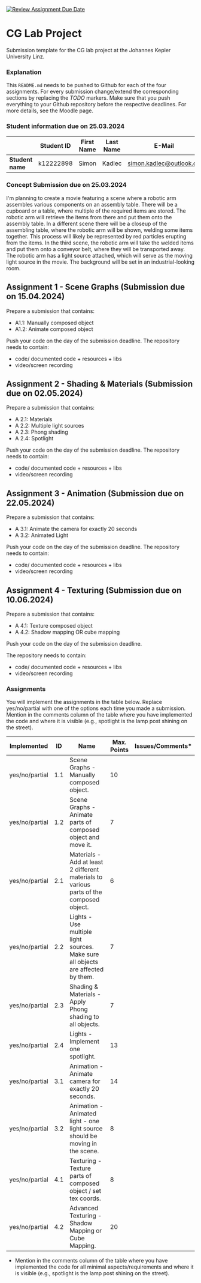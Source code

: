 [![Review Assignment Due Date](https://classroom.github.com/assets/deadline-readme-button-24ddc0f5d75046c5622901739e7c5dd533143b0c8e959d652212380cedb1ea36.svg)](https://classroom.github.com/a/VLeXbpks)
# CG Lab Project

Submission template for the CG lab project at the Johannes Kepler University Linz.

### Explanation

This `README.md` needs to be pushed to Github for each of the four assignments. For every submission change/extend the corresponding sections by replacing the *TODO* markers. Make sure that you push everything to your Github repository before the respective deadlines. For more details, see the Moodle page.

### Student information due on 25.03.2024

|                  | Student ID | First Name | Last Name | E-Mail |
| ---------------- | ---------- | ---------- | --------- | ------ |
| **Student name** | k12222898  |   Simon    |  Kadlec   | simon.kadlec@outlook.de |

### Concept Submission due on 25.03.2024

I'm planning to create a movie featuring a scene where a robotic arm assembles various components on an assembly table.
There will be a cupboard or a table, where multiple of the required items are stored. The robotic arm will retrieve the items from there
and put them onto the assembly table. In a different scene there will be a closeup of the assembling table, where the robotic arm will be shown, 
welding some items together. This process will likely be represented by red particles erupting from the items. In the third scene, the robotic arm
will take the welded items and put them onto a conveyor belt, where they will be transported away. The robotic arm has a light source attached, 
which will serve as the moving light source in the movie. The background will be set in an industrial-looking room.

## Assignment 1 - Scene Graphs (Submission due on 15.04.2024)

Prepare a submission that contains:

* A1.1: Manually composed object 
* A1.2: Animate composed object 

Push your code on the day of the submission deadline.
The repository needs to contain:

* code/ documented code + resources + libs
* video/screen recording 

## Assignment 2 - Shading & Materials (Submission due on 02.05.2024)

Prepare a submission that contains:

* A 2.1: Materials 
* A 2.2: Multiple light sources 
* A 2.3: Phong shading
* A 2.4: Spotlight 

Push your code on the day of the submission deadline.
The repository needs to contain:

* code/ documented code + resources + libs
* video/screen recording 

## Assignment 3 - Animation (Submission due on 22.05.2024)

Prepare a submission that contains:

* A 3.1: Animate the camera for exactly 20 seconds
* A 3.2: Animated Light

Push your code on the day of the submission deadline.
The repository needs to contain:

* code/ documented code + resources + libs
* video/screen recording 

## Assignment 4 - Texturing (Submission due on 10.06.2024)

Prepare a submission that contains:

* A 4.1: Texture composed object 
* A 4.2: Shadow mapping OR cube mapping 

Push your code on the day of the submission deadline.

The repository needs to contain:

* code/ documented code + resources + libs
* video/screen recording 

### Assignments

You will implement the assignments in the table below. Replace yes/no/partial with one of the options each time you made a submission.
Mention in the comments column of the table where you have implemented the code and where it is visible (e.g., spotlight is the lamp post shining on the street).


| Implemented    | ID  | Name                                                                                    | Max. Points | Issues/Comments* |
| -------------- | --- | --------------------------------------------------------------------------------------- | ----------- | ---------------- |
| yes/no/partial | 1.1 | Scene Graphs - Manually composed object.                                                | 10          |                  |
| yes/no/partial | 1.2 | Scene Graphs - Animate parts of composed object and move it.                            | 7           |                  |
| yes/no/partial | 2.1 | Materials - Add at least 2 different materials to various parts of the composed object. | 6           |                  |
| yes/no/partial | 2.2 | Lights - Use multiple light sources. Make sure all objects are affected by them. 		 | 7           |                  |
| yes/no/partial | 2.3 | Shading & Materials - Apply Phong shading to all objects.                               | 7           |                  |
| yes/no/partial | 2.4 | Lights - Implement one spotlight.                                                       | 13          |                  |
| yes/no/partial | 3.1 | Animation - Animate camera for exactly 20 seconds.                                      | 14          |                  |
| yes/no/partial | 3.2 | Animation - Animated light - one light source should be moving in the scene.            | 8           |                  |
| yes/no/partial | 4.1 | Texturing - Texture parts of composed object / set tex coords.                          | 8           |                  |
| yes/no/partial | 4.2 | Advanced Texturing - Shadow Mapping or Cube Mapping.                                    | 20          |                  |

* Mention in the comments column of the table where you have implemented the code for all minimal aspects/requirements and where it is visible (e.g., spotlight is the lamp post shining on the street).

